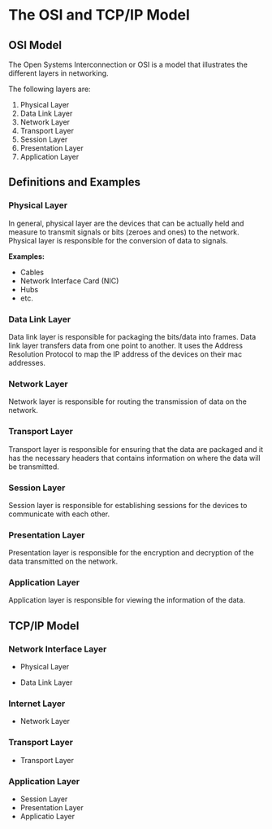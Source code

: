 # The OSI and TCP/IP Model

## OSI Model

The Open Systems Interconnection or OSI is a model that illustrates the different layers in networking.

The following layers are:

1. Physical Layer
2. Data Link Layer
3. Network Layer
4. Transport Layer
5. Session Layer
6. Presentation Layer
7. Application Layer

## **Definitions and Examples**

### Physical Layer

In general, physical layer are the devices that can be actually held and measure to transmit signals or bits \(zeroes and ones\) to the network. Physical layer is responsible for the conversion of data to signals.

**Examples:**

* Cables
* Network Interface Card \(NIC\)
* Hubs
* etc.

### Data Link Layer

Data link layer is responsible for packaging the bits/data into frames. Data link layer transfers data from one point to another. It uses the Address Resolution Protocol to map the IP address of the devices on their mac addresses.

### Network Layer

Network layer is responsible for routing the transmission of data on the network.

### Transport Layer

Transport layer is responsible for ensuring that the data are packaged and it has the necessary headers that contains information on where the data will be transmitted.

### Session Layer

Session layer is responsible for establishing sessions for the devices to communicate with each other.

### Presentation Layer

Presentation layer is responsible for the encryption and decryption of the data transmitted on the network.

### Application Layer

Application layer is responsible for viewing the information of the data.

## TCP/IP Model

### Network Interface Layer

* Physical Layer

* Data Link Layer

### Internet Layer

* Network Layer

### Transport Layer

* Transport Layer

### Application Layer

* Session Layer
* Presentation Layer
* Applicatio Layer




